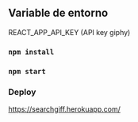 

## Variable de entorno

REACT_APP_API_KEY (API key giphy)

### `npm install`
### `npm start`
### Deploy

https://searchgiff.herokuapp.com/
